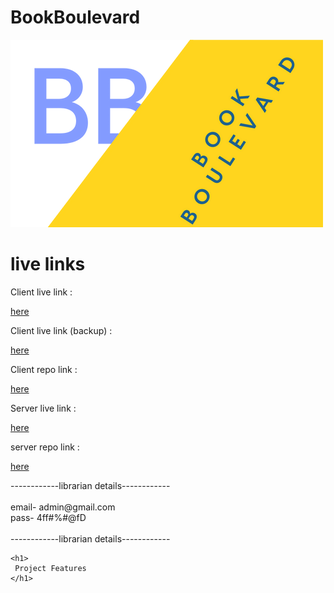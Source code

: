 <h1></h1>
<h1 class=" text-base">BookBoulevard</h1>

<div class="justify-center flex mx-auto">
    <img class=" w-80 " src="./src/assets/images/logo.png" alt="logo ">
</div>
<h1>
    live links
</h1>

<p>Client live link : </p><a href="https://bookboulevard-a7548.firebaseapp.com/"> here</a>
<p>Client live link (backup) : </p><a href="https://bookboulevard.surge.sh/"> here</a>

<p>Client  repo link : </p><a href="https://github.com/Porgramming-Hero-web-course/b8a11-client-side-jhriyaz"> here</a>
<p>Server live link : </p><a href="https://bookboulevard-backen.vercel.app"> here</a>
<p>server repo link  : </p><a href="https://github.com/Porgramming-Hero-web-course/b8a11-server-side-jhriyaz"> here</a><br>
<p>------------librarian details------------ <br><br>
    email- admin@gmail.com <br>
    pass- 4ff#%#@fD <br><br>
    ------------librarian details------------ <br></p>



    <h1>
     Project Features
    </h1>
    